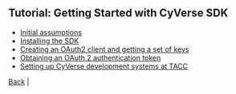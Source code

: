 Tutorial: Getting Started with CyVerse SDK
-------

* [Initial assumptions](initial-assumptions.md)
* [Installing the SDK](install-sdk.md)
* [Creating an OAuth2 client and getting a set of keys](client-create.md)
* [Obtaining an OAuth 2 authentication token](set-token.md)
* [Setting up CyVerse development systems at TACC](iplant-systems.md)

[Back](../README.md) | 
